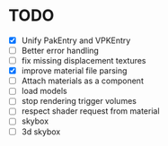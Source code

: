 # TODO

- [x] Unify PakEntry and VPKEntry
- [ ] Better error handling
- [ ] fix missing displacement textures
- [x] improve material file parsing
- [ ] Attach materials as a component
- [ ] load models
- [ ] stop rendering trigger volumes
- [ ] respect shader request from material
- [ ] skybox
- [ ] 3d skybox
